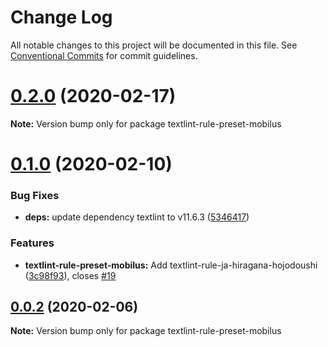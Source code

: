 # Change Log

All notable changes to this project will be documented in this file.
See [Conventional Commits](https://conventionalcommits.org) for commit guidelines.

<a name="0.2.0"></a>

# [0.2.0](https://github.com/mobilusoss/textlint-browser-runner/compare/v0.1.0...v0.2.0) (2020-02-17)

**Note:** Version bump only for package textlint-rule-preset-mobilus

# [0.1.0](https://github.com/mobilusoss/textlint-browser-runner/compare/v0.0.3...v0.1.0) (2020-02-10)

### Bug Fixes

- **deps:** update dependency textlint to v11.6.3 ([5346417](https://github.com/mobilusoss/textlint-browser-runner/commit/5346417e672deac9abf0e26051721aa9025f9e4a))

### Features

- **textlint-rule-preset-mobilus:** Add textlint-rule-ja-hiragana-hojodoushi ([3c98f93](https://github.com/mobilusoss/textlint-browser-runner/commit/3c98f932b52a3f17ba687facc1055c160fb69490)), closes [#19](https://github.com/mobilusoss/textlint-browser-runner/issues/19)

## [0.0.2](https://github.com/mobilusoss/textlint-browser-runner/compare/v0.0.1...v0.0.2) (2020-02-06)

**Note:** Version bump only for package textlint-rule-preset-mobilus
